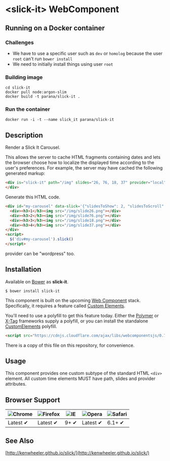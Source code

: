 # &lt;slick-it&gt; WebComponent

## Running on a Docker container

### Challenges

* We have to use a specific user such as `dev` or `homolog` because the user `root` can't run `bower install`
* We need to initially install things using user `root`

### Building image

    cd slick-it
    docker pull node:argon-slim
    docker build -t parana/slick-it .

### Run the container

    docker run -i -t --name slick_it parana/slick-it

## Description 

Render a Slick It Carousel.

This allows the server to cache HTML fragments containing dates and lets the browser choose how to localize the displayed time according to the user's preferences. 
For example, the server may have cached the following generated markup:

```html
<div is="slick-it" path="/img" slides="26, 76, 18, 37" provider="local">
</div>
```

Generate this HTML code.

```html
<div id="my-carousel" data-slick='{"slidesToShow": 2, "slidesToScroll": 1}' is="slick-it" path="/img" slides="26, 76, 18, 37" provider="local">
  <div><h3>1</h3><img src="/img/slide26.png"></div>
  <div><h3>2</h3><img src="/img/slide76.png"></div>
  <div><h3>3</h3><img src="/img/slide18.png"></div>
  <div><h3>4</h3><img src="/img/slide37.png"></div>
</div>
<script>
  $('div#my-carousel').slick()
</script>
```

provider can be "wordpress" too.

## Installation

Available on [Bower](http://bower.io) as **slick-it**.

```
$ bower install slick-it
```

This component is built on the upcoming [Web Component](http://webcomponents.org/) stack. 
Specifically, it requires a feature called [Custom Elements](http://www.html5rocks.com/en/tutorials/webcomponents/customelements/).

You'll need to use a polyfill to get this feature today. Either the [Polymer](http://www.polymer-project.org/) or [X-Tag](http://www.x-tags.org/) frameworks supply a polyfill, or you can install the standalone [CustomElements](https://github.com/webcomponents/webcomponentsjs) polyfill.

``` html
<script src="https://cdnjs.cloudflare.com/ajax/libs/webcomponentsjs/0.7.21/CustomElements.min.js"></script>
```
There is a copy of this file on this repository, for convenience.

## Usage

This component provides one custom subtype of the standard HTML `<div>` element. 
All custom time elements MUST have path, slides and provider attributes.

## Browser Support

![Chrome](https://raw.github.com/alrra/browser-logos/master/chrome/chrome_48x48.png) | ![Firefox](https://raw.github.com/alrra/browser-logos/master/firefox/firefox_48x48.png) | ![IE](https://raw.github.com/alrra/browser-logos/master/internet-explorer/internet-explorer_48x48.png) | ![Opera](https://raw.github.com/alrra/browser-logos/master/opera/opera_48x48.png) | ![Safari](https://raw.github.com/alrra/browser-logos/master/safari/safari_48x48.png)
--- | --- | --- | --- | --- |
Latest ✔ | Latest ✔ | 9+ ✔ | Latest ✔ | 6.1+ ✔ |

## See Also

[http://kenwheeler.github.io/slick/](http://kenwheeler.github.io/slick/)
